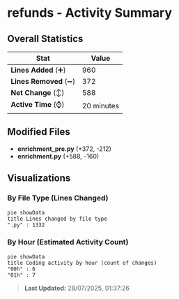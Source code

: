 # refunds - Activity Summary 

## Overall Statistics

| Stat                   | Value                                                             |
| ---------------------- | ----------------------------------------------------------------- |
| **Lines Added** (➕)   | 960                                          |
| **Lines Removed** (➖) | 372                                        |
| **Net Change** (↕)    | 588                |
| **Active Time** (⌚)   | 20 minutes |


## Modified Files
- **enrichment_pre.py** (+372, -212)
- **enrichment.py** (+588, -160)

## Visualizations

### By File Type (Lines Changed)

```mermaid
pie showData
title Lines changed by file type
".py" : 1332
```

### By Hour (Estimated Activity Count)

```mermaid
pie showData
title Coding activity by hour (count of changes)
"00h" : 6
"01h" : 7
```


> **Last Updated:** 28/07/2025, 01:37:26